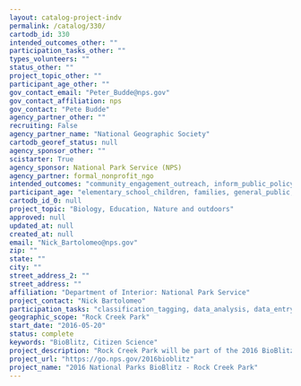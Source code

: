 ```yaml
---
layout: catalog-project-indv
permalink: /catalog/330/
cartodb_id: 330
intended_outcomes_other: ""
participation_tasks_other: ""
types_volunteers: ""
status_other: ""
project_topic_other: ""
participant_age_other: ""
gov_contact_email: "Peter_Budde@nps.gov"
gov_contact_affiliation: nps
gov_contact: "Pete Budde"
agency_partner_other: ""
recruiting: False
agency_partner_name: "National Geographic Society"
cartodb_georef_status: null
agency_sponsor_other: ""
scistarter: True
agency_sponsor: National Park Service (NPS)
agency_partner: formal_nonprofit_ngo
intended_outcomes: "community_engagement_outreach, inform_public_policy, io_education, operational_integration_use, research_advancement"
participant_age: "elementary_school_children, families, general_public, middle_school_children, targeted_group, teens"
cartodb_id_0: null
project_topic: "Biology, Education, Nature and outdoors"
approved: null
updated_at: null
created_at: null
email: "Nick_Bartolomeo@nps.gov"
zip: ""
state: ""
city: ""
street_address_2: ""
street_address: ""
affiliation: "Department of Interior: National Park Service"
project_contact: "Nick Bartolomeo"
participation_tasks: "classification_tagging, data_analysis, data_entry, finding_entities, identification, learning, observation, site_selection_description, specimen_sample_collection"
geographic_scope: "Rock Creek Park"
start_date: "2016-05-20"
status: complete
keywords: "BioBlitz, Citizen Science"
project_description: "Rock Creek Park will be part of the 2016 BioBlitz showcase event in the National Capital Region and explore organisms from all taxonomic groups."
project_url: "https://go.nps.gov/2016bioblitz"
project_name: "2016 National Parks BioBlitz - Rock Creek Park"
---
```

